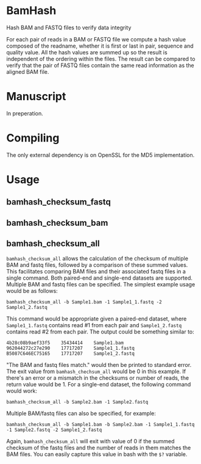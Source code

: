 BamHash
=======

Hash BAM and FASTQ files to verify data integrity

For each pair of reads in a BAM or FASTQ file we compute a hash value
composed of the readname, whether it is first or last in pair, sequence and quality value.
All the hash values are summed up so the result is independent of the ordering within the files.
The result can be compared to verify that the pair of FASTQ files contain the same read 
information as the aligned BAM file.

Manuscript
==========

In preperation.

Compiling
=========

The only external dependency is on OpenSSL for the MD5 implementation.

Usage
=====

bamhash_checksum_fastq
----------------------

bamhash_checksum_bam
--------------------

bamhash_checksum_all
--------------------

`bamhash_checksum_all` allows the calculation of the checksum of multiple BAM and fastq files, followed by a comparison of these summed values. This facilitates comparing BAM files and their associated fastq files in a single command. Both paired-end and single-end datasets are supported. Multiple BAM and fastq files can be specified. The simplest example usage would be as follows:

    bamhash_checksum_all -b Sample1.bam -1 Sample1_1.fastq -2 Sample1_2.fastq

This command would be appropriate given a paired-end dataset, where `Sample1_1.fastq` contains read #1 from each pair and `Sample1_2.fastq` contains read #2 from each pair. The output could be something similar to:

    4b28c08b9aef33f5	35434414	Sample1.bam
    962044272c27e290	17717207	Sample1_1.fastq
    B5087C646EC75165	17717207	Sample1_2.fastq

"The BAM and fastq files match." would then be printed to standard error. The exit value from `bamhash_chechsum_all` would be 0 in this example. If there's an error or a mismatch in the checksums or number of reads, the return value would be 1. For a single-end dataset, the following command would work:

    bamhash_checksum_all -b Sample2.bam -1 Sample2.fastq

Multiple BAM/fastq files can also be specified, for example:

    bamhash_checksum_all -b Sample1.bam -b Sample2.bam -1 Sample1_1.fastq -1 Sample2.fastq -2 Sample1_2.fastq

Again, `bamhash_checksum_all` will exit with value of 0 if the summed checksum of the fastq files and the number of reads in them matches the BAM files. You can easily capture this value in bash with the `$?` variable.
